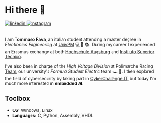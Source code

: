 # Hi there 👋

<a href="https://www.linkedin.com/in/tommasofava/" target="_blank">
<img src=https://img.shields.io/badge/linkedin-%231E77B5.svg?&style=for-the-badge&logo=linkedin&logoColor=white alt=linkedin style="margin-bottom: 5px;" />
</a>
<a href="https://www.instagram.com/tommasofava_/" target="_blank">
<img src=https://img.shields.io/badge/instagram-%23000000.svg?&style=for-the-badge&logo=instagram&logoColor=white alt=instagram style="margin-bottom: 5px;" />
</a><br><br>

I am **Tommaso Fava**, an italian student attending a master degree in *Electronics Engineering* at [UnivPM](https://www.univpm.it/Entra/) 💻 🔌 📚.  During my career I experienced an Erasmus exchange at both [Hochschule Augsburg](https://www.hs-augsburg.de/) and [Instituto Superior Técnico](https://tecnico.ulisboa.pt/en/).

I've also been in charge of the *High Voltage Division* at [Polimarche Racing Team](https://www.polimarcheracingteam.com/it/), our university's *Formula Student Electric* team 🏎️ 🔋. I then explored the field of cybersecurity by taking part in [CyberChallenge.IT](https://cyberchallenge.it/), but today I'm much more interested in **embedded AI**.

## Toolbox

* **OS:** Windows, Linux
* **Languages:** C, Python, Assembly, VHDL
